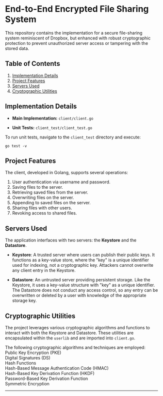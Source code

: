 # End-to-End Encrypted File Sharing System

This repository contains the implementation for a secure file-sharing system reminiscent of Dropbox, but enhanced with robust cryptographic protection to prevent unauthorized server access or tampering with the stored data.

## Table of Contents

1. [Implementation Details](#implementation-details)
2. [Project Features](#project-features)
3. [Servers Used](#servers-used)
4. [Cryptographic Utilities](#cryptographic-utilities)

## Implementation Details

- **Main Implementation:** `client/client.go`
  
- **Unit Tests:** `client_test/client_test.go`

To run unit tests, navigate to the `client_test` directory and execute:
```
go test -v
```

## Project Features

The client, developed in Golang, supports several operations:

1. User authentication via username and password.
2. Saving files to the server.
3. Retrieving saved files from the server.
4. Overwriting files on the server.
5. Appending to saved files on the server.
6. Sharing files with other users.
7. Revoking access to shared files.

## Servers Used

The application interfaces with two servers: the **Keystore** and the **Datastore**.

- **Keystore**: A trusted server where users can publish their public keys. It functions as a key-value store, where the "key" is a unique identifier used for indexing, not a cryptographic key. Attackers cannot overwrite any client entry in the Keystore.

- **Datastore**: An untrusted server providing persistent storage. Like the Keystore, it uses a key-value structure with "key" as a unique identifier. The Datastore does not conduct any access control, so any entry can be overwritten or deleted by a user with knowledge of the appropriate storage key.

## Cryptographic Utilities

The project leverages various cryptographic algorithms and functions to interact with both the Keystore and Datastore. These utilities are encapsulated within the `userlib` and are imported into `client.go`.

The following cryptographic algorithms and techniques are employed:
Public Key Encryption (PKE)\
Digital Signatures (DS)\
Hash Functions\
Hash-Based Message Authentication Code (HMAC)\
Hash-Based Key Derivation Function (HKDF)\
Password-Based Key Derivation Function\
Symmetric Encryption

---
